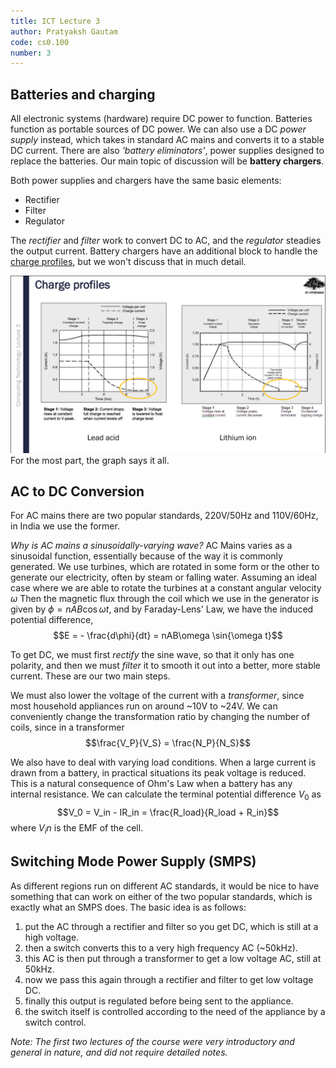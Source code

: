 ```yaml
---
title: ICT Lecture 3
author: Pratyaksh Gautam
code: cs0.100
number: 3
---
```

## Batteries and charging

All electronic systems (hardware) require DC power to function. Batteries function as portable sources of DC power.
We can also use a DC *power supply* instead, which takes in standard AC mains and converts it to a stable DC current.
There are also *'battery eliminators'*, power supplies designed to replace the batteries.
Our main topic of discussion will be **battery chargers**.

Both power supplies and chargers have the same basic elements:
- Rectifier
- Filter
- Regulator

The *rectifier* and *filter* work to convert DC to AC, and the *regulator* steadies the output current.
Battery chargers have an additional block to handle the [charge profiles](https://support.delta-q.com/hc/en-us/articles/360015387312-What-is-an-Algorithm-Charge-Profile-), but we won't discuss that in much detail.

![block](/assets/images/ict003fig1.png)
For the most part, the graph says it all.

## AC to DC Conversion

For AC mains there are two popular standards, 220V/50Hz and 110V/60Hz, in India we use the former.

*Why is AC mains a sinusoidally-varying wave?*
AC Mains varies as a sinusoidal function, essentially because of the way it is commonly generated.
We use turbines, which are rotated in some form or the other to generate our electricity, often by steam or falling water.  Assuming an ideal case where we are able to rotate the turbines at a constant angular velocity $\omega$
Then the magnetic flux through the coil which we use in the generator is given by $\phi = nAB\cos{\omega t}$, and by Faraday-Lens' Law, we have the induced potential difference, 
$$E = - \frac{d\phi}{dt} = nAB\omega \sin{\omega t}$$

To get DC, we must first *rectify* the sine wave, so that it only has one polarity, and then we must *filter* it to smooth it out into a better, more stable current. These are our two main steps. 

We must also lower the voltage of the current with a *transformer*, since most household appliances run on around ~10V to ~24V. We can conveniently change the transformation ratio by changing the number of coils, since in a transformer
$$\frac{V_P}{V_S} = \frac{N_P}{N_S}$$

We also have to deal with varying load conditions. When a large current is drawn from a battery, in practical situations its peak voltage is reduced. This is a natural consequence of Ohm's Law when a battery has any internal resistance. We can calculate the terminal potential difference $V_0$ as
$$V_0 = V_in - IR_in = \frac{R_load}{R_load + R_in}$$
where $V_in$ is the EMF of the cell.

## Switching Mode Power Supply (SMPS)

As different regions run on different AC standards, it would be nice to have something that can work on either of the two popular standards, which is exactly what an SMPS does.
The basic idea is as follows:
1. put the AC through a rectifier and filter so you get DC, which is still at a high voltage.
2. then a switch converts this to a very high frequency AC (~50kHz).
3. this AC is then put through a transformer to get a low voltage AC, still at 50kHz.
4. now we pass this again through a rectifier and filter to get low voltage DC.
5. finally this output is regulated before being sent to the appliance.
6. the switch itself is controlled according to the need of the appliance by a switch control.

*Note: The first two lectures of the course were very introductory and general in nature, and did not require detailed notes.*
